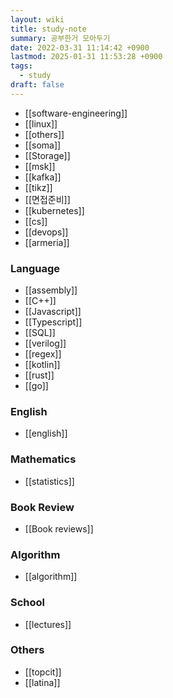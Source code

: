 ```yaml
---
layout: wiki
title: study-note
summary: 공부한거 모아두기
date: 2022-03-31 11:14:42 +0900
lastmod: 2025-01-31 11:53:28 +0900
tags:
  - study
draft: false
---
```


- [[software-engineering]]
- [[linux]]
- [[others]]
- [[soma]]
- [[Storage]]
- [[msk]]
- [[kafka]]
- [[tikz]]
- [[면접준비]]
- [[kubernetes]]
- [[cs]]
- [[devops]]
- [[armeria]]

### Language
- [[assembly]]
- [[C++]]
- [[Javascript]]
- [[Typescript]]
- [[SQL]]
- [[verilog]]
- [[regex]]
- [[kotlin]]
- [[rust]]
- [[go]]

### English
- [[english]]

### Mathematics
- [[statistics]]

### Book Review
- [[Book reviews]]

### Algorithm
- [[algorithm]]

### School
- [[lectures]]

### Others
- [[topcit]]
- [[latina]]
